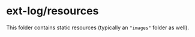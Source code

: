 # ext-log/resources

This folder contains static resources (typically an `"images"` folder as well).
